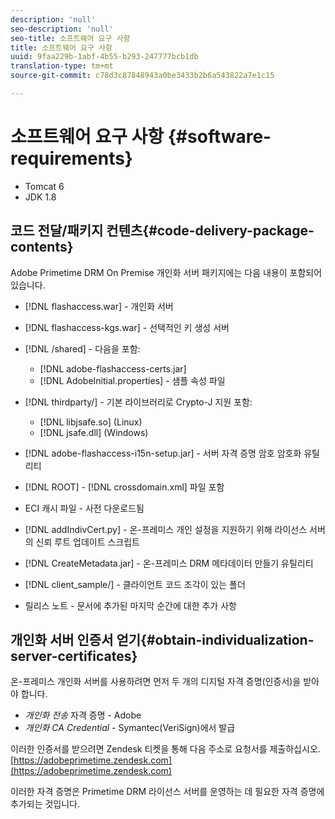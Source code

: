```yaml
---
description: 'null'
seo-description: 'null'
seo-title: 소프트웨어 요구 사항
title: 소프트웨어 요구 사항
uuid: 9faa229b-1abf-4b55-b293-247777bcb1db
translation-type: tm+mt
source-git-commit: c78d3c87848943a0be3433b2b6a543822a7e1c15

---
```



# 소프트웨어 요구 사항 {#software-requirements}

* Tomcat 6
* JDK 1.8

## 코드 전달/패키지 컨텐츠{#code-delivery-package-contents}

Adobe Primetime DRM On Premise 개인화 서버 패키지에는 다음 내용이 포함되어 있습니다.

* [!DNL flashaccess.war] - 개인화 서버
* [!DNL flashaccess-kgs.war] - 선택적인 키 생성 서버
* [!DNL /shared] - 다음을 포함:

   * [!DNL adobe-flashaccess-certs.jar]
   * [!DNL AdobeInitial.properties] - 샘플 속성 파일

* [!DNL thirdparty/] - 기본 라이브러리로 Crypto-J 지원 포함:

   * [!DNL libjsafe.so] (Linux)
   * [!DNL jsafe.dll] (Windows)

* [!DNL adobe-flashaccess-i15n-setup.jar] - 서버 자격 증명 암호 암호화 유틸리티
* [!DNL ROOT] - [!DNL crossdomain.xml] 파일 포함

* ECI 캐시 파일 - 사전 다운로드됨
* [!DNL addIndivCert.py] - 온-프레미스 개인 설정을 지원하기 위해 라이선스 서버의 신뢰 루트 업데이트 스크립트
* [!DNL CreateMetadata.jar] - 온-프레미스 DRM 메타데이터 만들기 유틸리티
* [!DNL client_sample/] - 클라이언트 코드 조각이 있는 폴더
* 릴리스 노트 - 문서에 추가된 마지막 순간에 대한 추가 사항

## 개인화 서버 인증서 얻기{#obtain-individualization-server-certificates}

온-프레미스 개인화 서버를 사용하려면 먼저 두 개의 디지털 자격 증명(인증서)을 받아야 합니다.

* *개인화 전송* 자격 증명 - Adobe
* *개인화 CA Credential* - Symantec(VeriSign)에서 발급

이러한 인증서를 받으려면 Zendesk 티켓을 통해 다음 주소로 요청서를 제출하십시오. [https://adobeprimetime.zendesk.com](https://adobeprimetime.zendesk.com)

이러한 자격 증명은 Primetime DRM 라이선스 서버를 운영하는 데 필요한 자격 증명에 추가되는 것입니다.